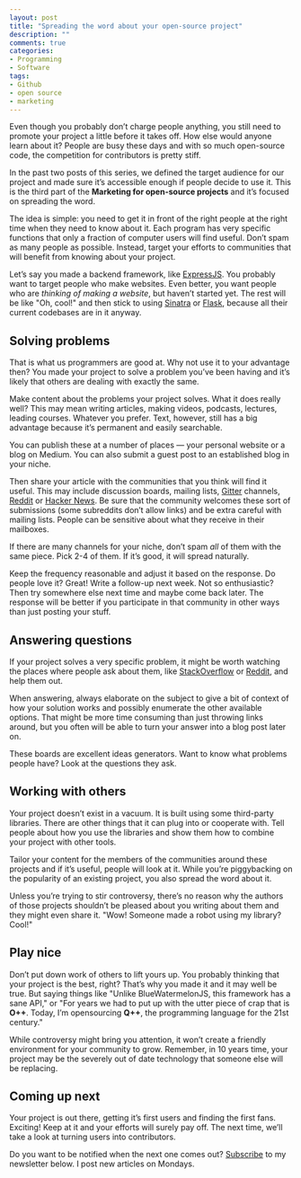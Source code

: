 ```yaml
---
layout: post
title: "Spreading the word about your open-source project"
description: ""
comments: true
categories:
- Programming
- Software
tags:
- Github
- open source
- marketing
---
```


Even though you probably don’t charge people anything, you still need to
promote your project a little before it takes off. How else would anyone learn
about it? People are busy these days and with so much open-source code, the
competition for contributors is pretty stiff.

In the past two posts of this series, we defined the target audience for our
project and made sure it’s accessible enough if people decide to use it. This
is the third part of the **Marketing for open-source projects** and it’s
focused on spreading the word.

The idea is simple: you need to get it in front of the right people at the
right time when they need to know about it. Each program has very specific
functions that only a fraction of computer users will find useful. Don’t spam
as many people as possible. Instead, target your efforts to communities that
will benefit from knowing about your project.

Let’s say you made a backend framework, like
[ExpressJS](http://expressjs.com/). You probably want to target people who make
websites. Even better, you want people who are _thinking of making a website_,
but haven’t started yet. The rest will be like "Oh, cool!" and then stick to
using [Sinatra](http://www.sinatrarb.com/) or [Flask](http://flask.pocoo.org/),
because all their current codebases are in it anyway.

## Solving problems

That is what us programmers are good at. Why not use it to your advantage then?
You made your project to solve a problem you’ve been having and it’s likely
that others are dealing with exactly the same.

Make content about the problems your project solves. What it does really well?
This may mean writing articles, making videos, podcasts, lectures, leading
courses. Whatever you prefer. Text, however, still has a big advantage because
it’s permanent and easily searchable.

You can publish these at a number of places — your personal website or a blog
on Medium. You can also submit a guest post to an established blog in your
niche.

Then share your article with the communities that you think will find it
useful. This may include discussion boards, mailing lists, [Gitter](gitter.im)
channels, [Reddit](https://www.reddit.com) or [Hacker
News](https://news.ycombinator.com/). Be sure that the community welcomes these
sort of submissions (some subreddits don’t allow links) and be extra careful
with mailing lists. People can be sensitive about what they receive in their
mailboxes.

If there are many channels for your niche, don’t spam _all_ of them with the
same piece. Pick 2-4 of them. If it’s good, it will spread naturally.

Keep the frequency reasonable and adjust it based on the response. Do people
love it? Great! Write a follow-up next week. Not so enthusiastic? Then try
somewhere else next time and maybe come back later. The response will be better
if you participate in that community in other ways than just posting your stuff.

## Answering questions

If your project solves a very specific problem, it might be worth watching the
places where people ask about them, like
[StackOverflow](http://stackoverflow.com/) or
[Reddit](https://www.reddit.com/), and help them out.

When answering, always elaborate on the subject to give a bit of context of how
your solution works and possibly enumerate the other available options. That
might be more time consuming than just throwing links around, but you often
will be able to turn your answer into a blog post later on.

These boards are excellent ideas generators. Want to know what problems people
have? Look at the questions they ask.

## Working with others

Your project doesn’t exist in a vacuum. It is built using some third-party
libraries. There are other things that it can plug into or cooperate with. Tell
people about how you use the libraries and show them how to combine your
project with other tools.

Tailor your content for the members of the communities around these projects
and if it’s useful, people will look at it. While you’re piggybacking on the
popularity of an existing project, you also spread the word about it.

Unless you’re trying to stir controversy, there’s no reason why the authors of
those projects shouldn’t be pleased about you writing about them and they might
even share it. "Wow! Someone made a robot using my library? Cool!"

## Play nice

Don’t put down work of others to lift yours up. You probably thinking that your
project is the best, right? That’s why you made it and it may well be true. But
saying things like "Unlike BlueWatermelonJS, this framework has a sane API," or
"For years we had to put up with the utter piece of crap that is **O++**. Today,
I’m opensourcing **Q++**, the programming language for the 21st century."

While controversy might bring you attention, it won’t create a friendly
environment for your community to grow. Remember, in 10 years time, your
project may be the severely out of date technology that someone else will be
replacing.

## Coming up next

Your project is out there, getting it’s first users and finding the first fans.
Exciting! Keep at it and your efforts will surely pay off. The next time, we’ll
take a look at turning users into contributors.

Do you want to be notified when the next one comes out?
[Subscribe](http://eepurl.com/bnBELn) to my newsletter below. I post new
articles on Mondays.
